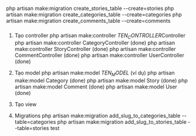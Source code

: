 ####
php artisan make:migration create_stories_table --create=stories
php artisan make:migration create_categories_table --create=categories
php artisan make:migration create_comments_table --create=comments

### 
1. Tạo controller
php artisan make:controller $TEN_CONTROLLER$Controller
php artisan make:controller CategoryController (done)
php artisan make:controller StoryController (done)
php artisan make:controller CommentController (done)
php artisan make:controller UserController (done)


2. Tạo model
php artisan make:model $TEN_MODEL$ (ví dụ)
php artisan make:model Category (done)
php artisan make:model Story (done)
php artisan make:model Comment (done)
php artisan make:model User (done)
3. Tạo view

4. Migrations
php artisan make:migration add_slug_to_categories_table --table=categories
php artisan make:migration add_slug_to_stories_table --table=stories
test